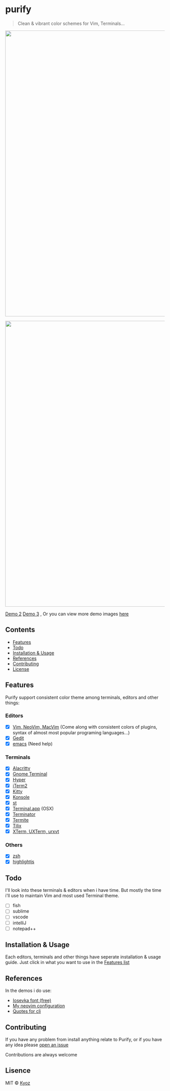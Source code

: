 # purify

> Clean & vibrant color schemes for Vim, Terminals...

<p align="center">
  <img src="https://i.imgur.com/5OGnkjQ.png" width="900px">
</p>

<p align="center">
  <img src="https://i.imgur.com/z6tHVS2.png" width="900px">
</p>

[Demo 2](https://i.imgur.com/ej5vWWS.png)
[Demo 3](https://i.imgur.com/gYhHGIW.png)
, Or you can view more demo images [here](https://imgur.com/gallery/8ZQYE9Z)

## Contents

- [Features](#features)
- [Todo](#todo)
- [Installation & Usage](#installation-&-usage)
- [References](#references)
- [Contributing](#contributing)
- [License](#license)

## Features
Purify support consistent color theme among terminals, editors and other things:

### Editors

- [x] [Vim, NeoVim, MacVim](./vim) (Come along with consistent colors of plugins, syntax of almost most popular programing languages...)
- [x] [Gedit](./gedit)
- [x] [emacs](./emacs) (Need help)

### Terminals

- [x] [Alacritty](./alacritty)
- [x] [Gnome Terminal](./gnome-terminal)
- [x] [Hyper](./hyper)
- [x] [iTerm2](./iterm2)
- [x] [Kitty](./kitty)
- [x] [Konsole](./konsole)
- [x] [st](./st)
- [x] [Terminal.app](./terminal-app) (OSX)
- [x] [Terminator](./terminator)
- [x] [Termite](./termite)
- [x] [Tilix](./tilix)
- [x] [XTerm, UXTerm, urxvt](./xterm)

### Others

- [x] [zsh](./zsh)
- [x] [highlightjs](./highlightjs)

## Todo

I'll look into these terminals & editors when i have time. But mostly the time i'll use to maintain Vim and most used Terminal theme.

- [ ] fish
- [ ] sublime
- [ ] vscode
- [ ] intelliJ
- [ ] notepad++

## Installation & Usage

Each editors, terminals and other things have seperate installation & usage guide. Just click in what you want to use in the [Features list](#features)

## References

In the demos i do use:

- [Iosevka font (free)](https://github.com/be5invis/Iosevka)
- [My neovim configuration](https://github.com/kyoz/neovim)
- [Quotes for cli](https://github.com/kyoz/iquotes-cli)

## Contributing

If you have any problem from install anything relate to Purify, or if you have any idea please [open an issue](https://github.com/kyoz/purify/issues/new)

Contributions are always welcome

## Lisence
MIT © [Kyoz](mailto:banminkyoz@gmail.com)

